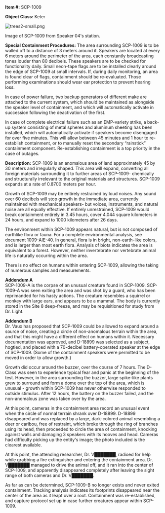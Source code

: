 **Item #:** SCP-1009

**Object Class:** Keter

![trees2-small.png](http://scp-wiki.wdfiles.com/local--files/scp-1009/trees2-small.png)

Image of SCP-1009 from Speaker 04's station.

**Special Containment Procedures:** The area surrounding SCP-1009 is to be walled off to a distance of 3 meters around it. Speakers are located at every 6 meters around the perimeter of the area, each constantly broadcasting tones louder than 80 decibels. These speakers are to be checked for functionality daily. Small neon-tape flags are to be installed clearly around the edge of SCP-1009 at small intervals. If, during daily monitoring, an area is found clear of flags, containment should be re-evaluated. Those performing examinations should wear ear protection to prevent hearing loss.

In case of power failure, two backup generators of different make are attached to the current system, which should be maintained as alongside the speaker level of containment, and which will automatically activate in succession following the deactivation of the first.

In case of complete electrical failure such as an EMP-variety strike, a back-up system consisting of metal spheres and aluminum sheeting has been installed, which will automatically activate if speakers become disengaged for over five minutes. This will allow between 45 minutes and 1 hour to re-establish containment, or to manually reset the secondary “rainstick” containment component. Re-establishing containment is a top priority in the case of outages.

**Description:** SCP-1009 is an anomalous area of land approximately 45 by 30 meters and irregularly shaped. This area will expand, converting all foreign materials surrounding it to further areas of SCP-1009- chemically and structurally irrelevant to the original materials and structures. SCP-1009 expands at a rate of 0.8700 meters per hour.

Growth of SCP-1009 may be entirely restrained by loud noises. Any sound over 60 decibels will stop growth in the immediate area, currently maintained with mechanical speakers- but voices, instruments, and natural noise are all equally effective. If entirely unrestrained, SCP-1009 would break containment entirely in 3.45 hours, cover 4.044 square kilometers in 24 hours, and expand to 1000 kilometers after 26 days.

The environment within SCP-1009 appears natural, but is not composed of earthlike flora or fauna. For a complete environmental analysis, see document 1009-AIE-40. In general, flora is in bright, non-earth-like colors, and is larger than most earth flora. Analysis of biota indicates the area is equivalent to a forest. However, neither invertebrate nor vertebrate animal life is naturally occurring within the area.

There is no effect on humans within entering SCP-1009, allowing the taking of numerous samples and measurements.

**Addendum A**  
SCP-1009-A is the corpse of an unusual creature found in SCP-1009. SCP-1009-A was seen exiting the area and was shot by a guard, who has been reprimanded for his hasty actions. The creature resembles a squirrel or monkey with large ears, and appears to be a mammal. The body is currently stored in the Site 8 deep-freeze, and may be requisitioned for study from Dr. Light.

**Addendum B**  
Dr. Vaux has proposed that SCP-1009 could be allowed to expand around a source of noise, creating a circle of non-anomalous terrain within the area, and that this might have a different effect on humans within it. Necessary documentation was approved, and D-18899 was selected as a subject, hogtied, and placed with a 70-decibel battery-operated speaker at the edge of SCP-1009. (Some of the containment speakers were permitted to be moved in order to allow growth.)

Growth did occur around the buzzer, over the course of 7 hours. The D-Class was seen to experience typical fear and panic at the beginning of the test. However, in the area surrounding the buzzer, large spike-like plants grew to surround and form a dome over the top of the area, which is unusual - growth within SCP-1009 has never otherwise responded to outside stimulus. After 12 hours, the battery on the buzzer failed, and the non-anomalous zone was taken over by the area.

At this point, cameras in the containment area record an unusual event when the circle of normal terrain shrank over D-18899. D-18899 disappeared and was replaced by a large, dark-colored animal resembling a deer or caribou, free of restraint, which broke through the ring of branches using its head, then proceeded to circle the area of containment, knocking against walls and damaging 3 speakers with its hooves and head. Cameras had difficulty picking up the entity's image; the photo included is the clearest available.

At this point, the attending researcher, Dr. V███████, radioed for help while grabbing a fire extinguisher and entering the containment area. Dr. V███████ managed to drive the animal off, and it ran into the center of SCP-1009, and apparently disappeared completely after leaving the sight range of both cameras and Dr. V███████.

As far as can be determined, SCP-1009-B no longer exists and never exited containment. Tracking analysis indicates its footprints disappeared near the center of the area as it leapt over a root. Containment was re-established, and capture protocol set up in case further creatures appear within SCP-1009.
